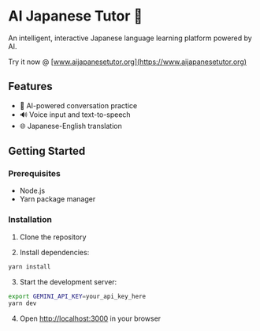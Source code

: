 # AI Japanese Tutor 🎌

An intelligent, interactive Japanese language learning platform powered by AI.

Try it now @ [www.aijapanesetutor.org](https://www.aijapanesetutor.org)

## Features

- 🤖 AI-powered conversation practice
- 🔊 Voice input and text-to-speech
- 🌐 Japanese-English translation

## Getting Started

### Prerequisites

- Node.js
- Yarn package manager

### Installation

1. Clone the repository

2. Install dependencies:
```bash
yarn install
```

3. Start the development server:
```bash
export GEMINI_API_KEY=your_api_key_here
yarn dev
```

4. Open [http://localhost:3000](http://localhost:3000) in your browser
